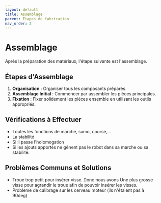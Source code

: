```yaml
---
layout: default
title: Assemblage
parent: Etapes de fabrication
nav_order: 2
---
```


# Assemblage

Après la préparation des matériaux, l'étape suivante est l'assemblage.

## Étapes d'Assemblage

1. **Organisation** : Organiser tous les composants préparés.
2. **Assemblage Initial** : Commencer par assembler les pièces principales.
3. **Fixation** : Fixer solidement les pièces ensemble en utilisant les outils appropriés.

## Vérifications à Effectuer

- Toutes les fonctions de marche, sumo, course,...
- La stabilité
- Si il passe l'holomogation
- Si les ajouts apportés ne gênent pas le robot dans sa marche ou sa stabilité.

## Problèmes Communs et Solutions

- Troue trop petit pour insérer visse. Donc nous avons Une plus grosse visse pour agrandir le troue afin de pouvoir insérer les visses.  
- Probleme de calibrage sur les cerveau moteur (ils n'étaient pas à 90deg)

